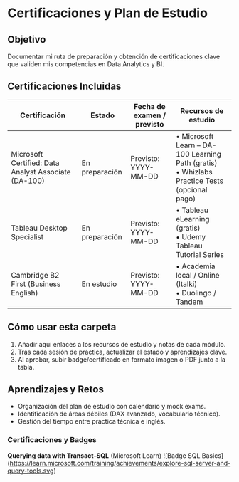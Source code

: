 # Certificaciones y Plan de Estudio

## Objetivo  
Documentar mi ruta de preparación y obtención de certificaciones clave que validen mis competencias en Data Analytics y BI.

## Certificaciones Incluidas

| Certificación                                      | Estado         | Fecha de examen / previsto | Recursos de estudio                                               |
|----------------------------------------------------|----------------|----------------------------|-------------------------------------------------------------------|
| Microsoft Certified: Data Analyst Associate (DA-100) | En preparación | Previsto: YYYY-MM-DD       | • Microsoft Learn – DA-100 Learning Path (gratis)<br>• Whizlabs Practice Tests (opcional pago) |
| Tableau Desktop Specialist                         | En preparación | Previsto: YYYY-MM-DD       | • Tableau eLearning (gratis)<br>• Udemy Tableau Tutorial Series         |
| Cambridge B2 First (Business English)              | En estudio     | Previsto: YYYY-MM-DD       | • Academia local / Online (Italki)<br>• Duolingo / Tandem            |

## Cómo usar esta carpeta  
1. Añadir aquí enlaces a los recursos de estudio y notas de cada módulo.  
2. Tras cada sesión de práctica, actualizar el estado y aprendizajes clave.  
3. Al aprobar, subir badge/certificado en formato imagen o PDF junto a la tabla.

## Aprendizajes y Retos  
- Organización del plan de estudio con calendario y mock exams.  
- Identificación de áreas débiles (DAX avanzado, vocabulario técnico).  
- Gestión del tiempo entre práctica técnica e inglés.

### Certificaciones y Badges

**Querying data with Transact‑SQL** (Microsoft Learn)
![Badge SQL Basics] (https://learn.microsoft.com/training/achievements/explore-sql-server-and-query-tools.svg)

<!-- Más adelante añadirás DA‑100 y Tableau, etc. -->